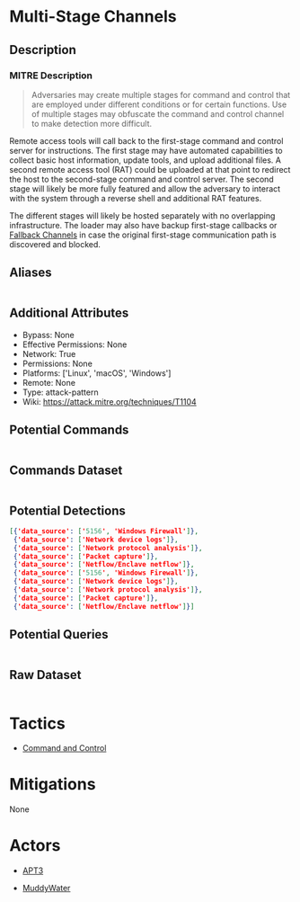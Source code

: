 
# Multi-Stage Channels

## Description

### MITRE Description

> Adversaries may create multiple stages for command and control that are employed under different conditions or for certain functions. Use of multiple stages may obfuscate the command and control channel to make detection more difficult.

Remote access tools will call back to the first-stage command and control server for instructions. The first stage may have automated capabilities to collect basic host information, update tools, and upload additional files. A second remote access tool (RAT) could be uploaded at that point to redirect the host to the second-stage command and control server. The second stage will likely be more fully featured and allow the adversary to interact with the system through a reverse shell and additional RAT features.

The different stages will likely be hosted separately with no overlapping infrastructure. The loader may also have backup first-stage callbacks or [Fallback Channels](https://attack.mitre.org/techniques/T1008) in case the original first-stage communication path is discovered and blocked.

## Aliases

```

```

## Additional Attributes

* Bypass: None
* Effective Permissions: None
* Network: True
* Permissions: None
* Platforms: ['Linux', 'macOS', 'Windows']
* Remote: None
* Type: attack-pattern
* Wiki: https://attack.mitre.org/techniques/T1104

## Potential Commands

```

```

## Commands Dataset

```

```

## Potential Detections

```json
[{'data_source': ['5156', 'Windows Firewall']},
 {'data_source': ['Network device logs']},
 {'data_source': ['Network protocol analysis']},
 {'data_source': ['Packet capture']},
 {'data_source': ['Netflow/Enclave netflow']},
 {'data_source': ['5156', 'Windows Firewall']},
 {'data_source': ['Network device logs']},
 {'data_source': ['Network protocol analysis']},
 {'data_source': ['Packet capture']},
 {'data_source': ['Netflow/Enclave netflow']}]
```

## Potential Queries

```json

```

## Raw Dataset

```json

```

# Tactics


* [Command and Control](../tactics/Command-and-Control.md)


# Mitigations

None

# Actors


* [APT3](../actors/APT3.md)

* [MuddyWater](../actors/MuddyWater.md)
    
